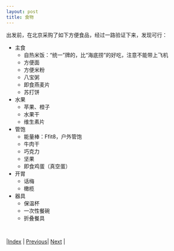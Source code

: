 ```yaml
---
layout: post
title: 食物
---
```


出发前，在北京采购了如下方便食品，经过一路验证下来，发现可行：

- 主食
  - 自热米饭：“统一”牌的，比“海底捞”的好吃，注意不能带上飞机
  - 方便面
  - 方便米粉
  - 八宝粥
  - 即食燕麦片
  - 苏打饼
- 水果
  - 苹果、橙子
  - 水果干
  - 维生素片
- 管饱
  - 能量棒：Ffit8，户外管饱
  - 牛肉干
  - 巧克力
  - 坚果
  - 即食鸡蛋（真空蛋）
- 开胃
  - 话梅
  - 橄榄
- 器具
  - 保温杯
  - 一次性餐碗
  - 折叠餐具

<br/>

|[Index](../) | [Previous](7-fo/71-summary)| [Next](103-wupin) |
